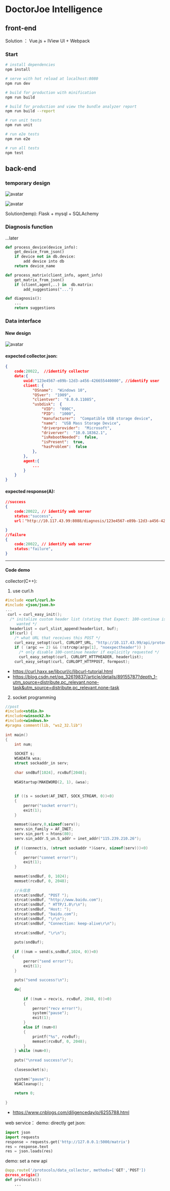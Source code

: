 # DoctorJoe Intelligence

## front-end
Solution ： Vue.js + IView UI + Webpack

### Start
``` bash
# install dependencies
npm install

# serve with hot reload at localhost:8080
npm run dev

# build for production with minification
npm run build

# build for production and view the bundle analyzer report
npm run build --report

# run unit tests
npm run unit

# run e2e tests
npm run e2e

# run all tests
npm test
```


## back-end

### temporary design
![avatar](./doc_assets/djflow.png)

![avatar](./doc_assets/db-demo.png)

Solution(temp): Flask + mysql + SQLAchemy

### Diagnosis function
...later
```py
def process_device(device_info):
    get_device_from_json()
    if device not in db.device:
        add device into db
    return device_name

def process_matrix(client_info, agent_info)
    get_matrix_from_json()
    if (client,agent,..) in  db.matrix:
        add_suggestions("...")

def diagnosis():
    ...
    return suggestions
```



### Data interface

#### New design
![avatar](./doc_assets/design3.png)

#### expected collector.json:
```json
{
    code:20022,  //identify collector
    data:{
        uuid:"123e4567-e89b-12d3-a456-426655440000", //identify user
        client: {
            "OSname":  "Windows 10",
            "OSver":  "1909",
            "clientver":  "8.0.0.11085",
            "usbdisk":  {
                "VID":  "090C",
                "PID":  "1000",
                "manufacturer":  "Compatible USB storage device",
                "name":  "USB Mass Storage Device",
                "driverprovider":  "Microsoft",
                "driverver":  "10.0.18362.1",
                "isRebootNeeded":  false,
                "isPresent":  true,
                "hasProblem":  false
            },
        },
        agent:{
            ...
        }   
    }
}
```
#### expected response(A):
```json
//success
{
    code:20022, // identify web server
    status:"success",
    url："http://10.117.43.99:8088/diagnosis/123e4567-e89b-12d3-a456-426655440000"

}
//failure
{
    code:20022, // identify web server
    status:"failure",
}

```


-----

#### Code demo
collector(C++):
1. use curl.h
```c
#include <curl/curl.h>
#include <json/json.h>
...
 curl = curl_easy_init();
  /* initalize custom header list (stating that Expect: 100-continue is not
     wanted */ 
  headerlist = curl_slist_append(headerlist, buf);
  if(curl) {
    /* what URL that receives this POST */ 
    curl_easy_setopt(curl, CURLOPT_URL, "http://10.117.43.99/api/protocol/upload_device_info");
    if ( (argc == 2) && (!strcmp(argv[1], "noexpectheader")) )
      /* only disable 100-continue header if explicitly requested */ 
      curl_easy_setopt(curl, CURLOPT_HTTPHEADER, headerlist);
    curl_easy_setopt(curl, CURLOPT_HTTPPOST, formpost);

```
+ https://curl.haxx.se/libcurl/c/libcurl-tutorial.html
+ https://blog.csdn.net/qq_32619837/article/details/89155787?depth_1-utm_source=distribute.pc_relevant.none-task&utm_source=distribute.pc_relevant.none-task

2. socket programming
```c
//post
#include<stdio.h>
#include<winsock2.h>
#include<windows.h>
#pragma comment(lib, "ws2_32.lib")
 
int main()
{
	int num;
 
	SOCKET s;
	WSADATA wsa;
	struct sockaddr_in serv;
 
	char sndBuf[1024], rcvBuf[2048];
 
	WSAStartup(MAKEWORD(2, 1), &wsa);
 
 
	if ((s = socket(AF_INET, SOCK_STREAM, 0))<0)
	{
		perror("socket error!");
		exit(1);
	}
 
	memset(&serv,0,sizeof(serv));
	serv.sin_family = AF_INET;
	serv.sin_port = htons(80);
	serv.sin_addr.S_un.S_addr = inet_addr("115.239.210.26");
 
	if ((connect(s, (struct sockaddr *)&serv, sizeof(serv)))<0)
	{
		perror("connet error!");
		exit(1);
	}
 
	memset(sndBuf, 0, 1024);
	memset(rcvBuf, 0, 2048);
 
	//头信息
    strcat(sndBuf, "POST ");
    strcat(sndBuf, "http://www.baidu.com");
    strcat(sndBuf, " HTTP/1.0\r\n");
    strcat(sndBuf, "Host: ");
    strcat(sndBuf, "baidu.com");
    strcat(sndBuf, "\r\n");
    strcat(sndBuf, "Connection: keep-alive\r\n");
 
    strcat(sndBuf, "\r\n");
 
	puts(sndBuf);
  
	if ((num = send(s,sndBuf,1024, 0))<0)
   {
		perror("send error!");
		exit(1);
	}
	
	puts("send success!\n");
 
	do{
 
		if ((num = recv(s, rcvBuf, 2048, 0))<0)
		{
			perror("recv error!");
			system("pause");
			exit(1);
		}
		else if (num>0)
		{
			printf("%s", rcvBuf);
			memset(rcvBuf, 0, 2048);
		}
	} while (num>0);
	
	puts("\nread success!\n");
 
	closesocket(s);
	
	system("pause");
	WSACleanup();
	
	return 0;
 
}
```
+ https://www.cnblogs.com/diligenceday/p/6255788.html


web service：
demo: directly get json:
```python
import json
import requests
response = requests.get('http://127.0.0.1:5000/matrix')
res = response.text
res = json.loads(res)
```

demo: set a new api
```python 
@app.route('/protocols/data_collector, methods=['GET','POST'])
@cross_origin()
def protocols():
    ...
```














   